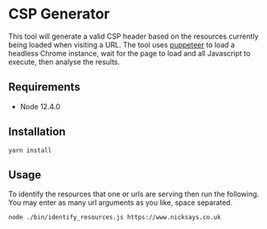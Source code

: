 # CSP Generator

This tool will generate a valid CSP header based on the resources currently being loaded when visiting a URL. The tool uses [puppeteer](https://pptr.dev) to load a headless Chrome instance, wait for the page to load and all Javascript to execute, then analyse the results.

## Requirements

* Node 12.4.0

## Installation

    yarn install

## Usage

To identify the resources that one or urls are serving then run the following. You may enter as many url arguments as you like, space separated.

    node ./bin/identify_resources.js https://www.nicksays.co.uk